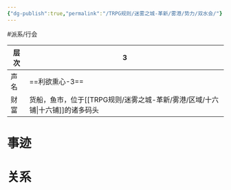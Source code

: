```yaml
---
{"dg-publish":true,"permalink":"/TRPG规则/迷雾之城-革新/雾港/势力/双水会/"}
---
```


#派系/行会 

| 层次  | 3                    |
| --- | -------------------- |
| 声名  | ==利欲熏心-3==           |
| 财富  | 货船，鱼市，位于[[TRPG规则/迷雾之城-革新/雾港/区域/十六铺\|十六铺]]的诸多码头 |
# 事迹

# 关系
